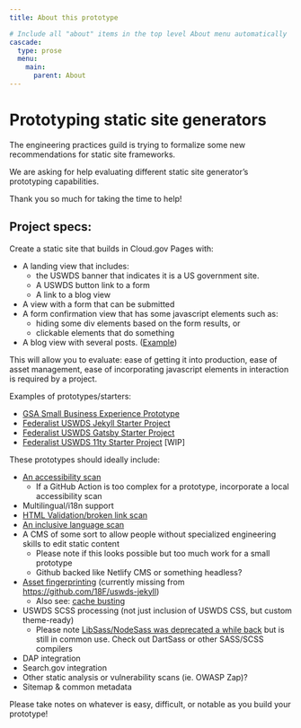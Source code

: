 ```yaml
---
title: About this prototype

# Include all "about" items in the top level About menu automatically
cascade:
  type: prose
  menu:
    main:
      parent: About
---
```


# Prototyping static site generators

The engineering practices guild is trying to formalize some new recommendations for static site frameworks.

We are asking for help evaluating different static site generator’s prototyping capabilities.

Thank you so much for taking the time to help!

## Project specs:

Create a static site that builds in Cloud.gov Pages with:

- A landing view that includes:
  - the USWDS banner that indicates it is a US government site.
  - A USWDS button link to a form
  - A link to a blog view
- A view with a form that can be submitted
- A form confirmation view that has some javascript elements such as:
  - hiding some div elements based on the form results, or
  - clickable elements that do something
- A blog view with several posts. ([Example](https://18f.gsa.gov/blog/))

This will allow you to evaluate: ease of getting it into production, ease of asset management, ease of incorporating javascript elements in interaction is required by a project.

Examples of prototypes/starters:

- [GSA Small Business Experience Prototype](https://github.com/18F/gsa-small-business-experience)
- [Federalist USWDS Jekyll Starter Project](https://github.com/18F/federalist-uswds-jekyll)
- [Federalist USWDS Gatsby Starter Project](https://github.com/18F/federalist-uswds-gatsby)
- [Federalist USWDS 11ty Starter Project](https://github.com/cloud-gov/11ty-uswds-template) [WIP]

These prototypes should ideally include:

- [An accessibility scan](https://github.com/18F/gsa-small-business-experience/blob/main/.github/workflows/accessibility_scan.yml)
  - If a GitHub Action is too complex for a prototype, incorporate a local accessibility scan
- Multilingual/i18n support
- [HTML Validation/broken link scan](https://engineering.18f.gov/tests/#validating-html-output)
- [An inclusive language scan](https://github.com/get-woke/woke-action)
- A CMS of some sort to allow people without specialized engineering skills to edit static content
  - Please note if this looks possible but too much work for a small prototype
  - Github backed like Netlify CMS or something headless?
- [Asset fingerprinting](https://medium.com/idealo-tech-blog/fingerprinting-and-cloud-storage-or-how-we-became-asset-delivery-champions-bb4aa558b1a6#6535) (currently missing from https://github.com/18F/uswds-jekyll)
  - Also see: [cache busting](https://www.keycdn.com/support/what-is-cache-busting)
- USWDS SCSS processing (not just inclusion of USWDS CSS, but custom theme-ready)
  - Please note [LibSass/NodeSass was deprecated a while back](https://sass-lang.com/blog/libsass-is-deprecated) but is still in common use. Check out DartSass or other SASS/SCSS compilers
- DAP integration
- Search.gov integration
- Other static analysis or vulnerability scans (ie. OWASP Zap)?
- Sitemap & common metadata

Please take notes on whatever is easy, difficult, or notable as you build your prototype!
